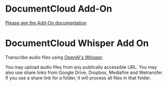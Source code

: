 
# DocumentCloud Add-On

[Please see the Add-On documentation](https://github.com/MuckRock/documentcloud-hello-world-addon/wiki/)

# DocumentCloud Whisper Add On

Transcribe audio files using [OpenAI's Whisper](https://github.com/openai/whisper).

You may upload audio files from any publically accessible URL.  You may also
use share links from Google Drive, Dropbox, Mediafire and Wetransfer.  If you
use a share link for a folder, it will process all files in that folder.

